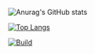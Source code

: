 ![Anurag's GitHub stats](https://github-readme-stats.vercel.app/api?username=TiagoVenceslau&show_icons=true)

[![Top Langs](https://github-readme-stats.vercel.app/api/top-langs/?username=TiagoVenceslau)](https://github.com/anuraghazra/github-readme-stats)

[![Build](https://github.com/TiagoVenceslau/TiagoVenceslau/actions/workflows/nodejs-build.yaml/badge.svg)](http://www.pdmfc.com)
